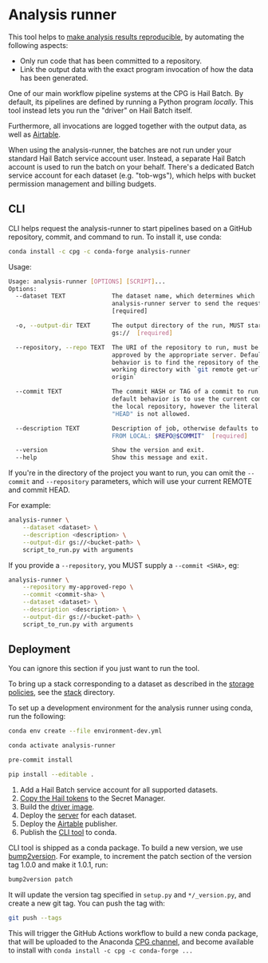 # Analysis runner

This tool helps to [make analysis results reproducible](https://github.com/populationgenomics/team-docs/blob/main/reproducible_analyses.md),
by automating the following aspects:

- Only run code that has been committed to a repository.
- Link the output data with the exact program invocation of how the data has
  been generated.

One of our main workflow pipeline systems at the CPG is Hail Batch. By
default, its pipelines are defined by running a Python program
_locally_. This tool instead lets you run the "driver" on Hail Batch itself.

Furthermore, all invocations are logged together with the output data, as well as [Airtable](https://airtable.com/tblx9NarwtJwGqTPA/viwIomAHV49Stq5zr).

When using the analysis-runner, the batches are not run under your standard
Hail Batch service account user. Instead, a separate Hail Batch account is
used to run the batch on your behalf. There's a dedicated Batch service
account for each dataset (e.g. "tob-wgs"), which helps with bucket permission
management and billing budgets.

## CLI

CLI helps request the analysis-runner to start pipelines based on a GitHub
repository, commit, and command to run. To install it, use conda:

```bash
conda install -c cpg -c conda-forge analysis-runner
```

Usage:

```bash
Usage: analysis-runner [OPTIONS] [SCRIPT]...
Options:
  --dataset TEXT             The dataset name, which determines which
                             analysis-runner server to send the request to
                             [required]

  -o, --output-dir TEXT      The output directory of the run, MUST start with
                             gs://  [required]

  --repository, --repo TEXT  The URI of the repository to run, must be
                             approved by the appropriate server. Default
                             behavior is to find the repository of the current
                             working directory with `git remote get-url
                             origin`

  --commit TEXT              The commit HASH or TAG of a commit to run, the
                             default behavior is to use the current commit of
                             the local repository, however the literal value
                             "HEAD" is not allowed.

  --description TEXT         Description of job, otherwise defaults to: "$USER
                             FROM LOCAL: $REPO@$COMMIT"  [required]

  --version                  Show the version and exit.
  --help                     Show this message and exit.
```

If you're in the directory of the project you want to run, you can omit
the `--commit` and `--repository` parameters, which will use your current REMOTE
and commit HEAD.

For example:

```bash
analysis-runner \
    --dataset <dataset> \
    --description <description> \
    --output-dir gs://<bucket-path> \
    script_to_run.py with arguments
```

If you provide a `--repository`, you MUST supply a `--commit <SHA>`, eg:

```bash
analysis-runner \
    --repository my-approved-repo \
    --commit <commit-sha> \
    --dataset <dataset> \
    --description <description> \
    --output-dir gs://<bucket-path> \
    script_to_run.py with arguments
```

## Deployment

You can ignore this section if you just want to run the tool.

To bring up a stack corresponding to a dataset as described in the
[storage policies](https://github.com/populationgenomics/team-docs/tree/main/storage_policies),
see the [stack](stack) directory.

To set up a development environment for the analysis runner using conda, run
the following:

```bash
conda env create --file environment-dev.yml

conda activate analysis-runner

pre-commit install

pip install --editable .
```

1. Add a Hail Batch service account for all supported datasets.
1. [Copy the Hail tokens](tokens) to the Secret Manager.
1. Build the [driver image](driver).
1. Deploy the [server](server) for each dataset.
1. Deploy the [Airtable](airtable) publisher.
1. Publish the [CLI tool](cli) to conda.

CLI tool is shipped as a conda package. To build a new version,
we use [bump2version](https://pypi.org/project/bump2version/).
For example, to increment the patch section of the version tag 1.0.0 and make
it 1.0.1, run:

```bash
bump2version patch
```

It will update the version tag specified in `setup.py` and `*/_version.py`,
and create a new git tag. You can push the tag with:

```bash
git push --tags
```

This will trigger the GitHub Actions workflow to build a new conda package, that
will be uploaded to the Anaconda [CPG channel](https://anaconda.org/cpg/),
and become available to install with `conda install -c cpg -c conda-forge ...`
